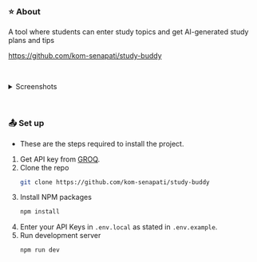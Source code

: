 
### ⭐ About
A tool where students can enter study topics and get AI-generated study plans and tips

https://github.com/kom-senapati/study-buddy

$~$

<details>
<summary>Screenshots</summary>

![image](https://github.com/user-attachments/assets/bf51e325-c1b4-48c3-8f5d-897b003b22a3)
![image](https://github.com/user-attachments/assets/c40b33c0-af03-4d0d-b6b2-a6a9db8799bd)


</details>

$~$

### 📤 Set up
- These are the steps required to install the project.

1. Get API key from [GROQ](https://console.groq.com).
2. Clone the repo
   ```sh
   git clone https://github.com/kom-senapati/study-buddy
   ```
3. Install NPM packages
   ```sh
   npm install
   ```
4. Enter your API Keys in `.env.local` as stated in `.env.example`.
5. Run development server
   ```sh
   npm run dev
   ```
